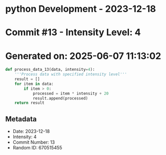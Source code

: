 ﻿# python Development - 2023-12-18
# Commit #13 - Intensity Level: 4
# Generated on: 2025-06-07 11:13:02
```python
def process_data_13(data, intensity=4):
    '''Process data with specified intensity level'''
    result = []
    for item in data:
        if item > 0:
            processed = item * intensity + 20
            result.append(processed)
    return result
```
## Metadata
- Date: 2023-12-18
- Intensity: 4
- Commit Number: 13
- Random ID: 670515455
